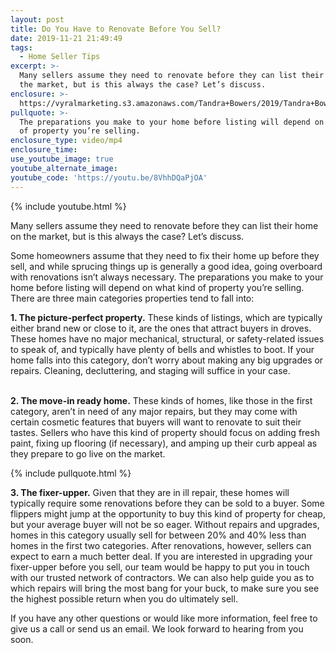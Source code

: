 ```yaml
---
layout: post
title: Do You Have to Renovate Before You Sell?
date: 2019-11-21 21:49:49
tags:
  - Home Seller Tips
excerpt: >-
  Many sellers assume they need to renovate before they can list their home on
  the market, but is this always the case? Let’s discuss.
enclosure: >-
  https://vyralmarketing.s3.amazonaws.com/Tandra+Bowers/2019/Tandra+Bowers+Video+Blog+Should+You+Make+Renovations.mp4
pullquote: >-
  The preparations you make to your home before listing will depend on what kind
  of property you’re selling.
enclosure_type: video/mp4
enclosure_time:
use_youtube_image: true
youtube_alternate_image:
youtube_code: 'https://youtu.be/8VhhDQaPjOA'
---
```


{% include youtube.html %}

Many sellers assume they need to renovate before they can list their home on the market, but is this always the case? Let’s discuss.

Some homeowners assume that they need to fix their home up before they sell, and while sprucing things up is generally a good idea, going overboard with renovations isn’t always necessary. The preparations you make to your home before listing will depend on what kind of property you’re selling. There are three main categories properties tend to fall into:&nbsp;

**1\. The picture-perfect property.** These kinds of listings, which are typically either brand new or close to it, are the ones that attract buyers in droves. These homes have no major mechanical, structural, or safety-related issues to speak of, and typically have plenty of bells and whistles to boot. If your home falls into this category, don’t worry about making any big upgrades or repairs. Cleaning, decluttering, and staging will suffice in your case.&nbsp;

<br>**2\. The move-in ready home.** These kinds of homes, like those in the first category, aren’t in need of any major repairs, but they may come with certain cosmetic features that buyers will want to renovate to suit their tastes. Sellers who have this kind of property should focus on adding fresh paint, fixing up flooring (if necessary), and amping up their curb appeal as they prepare to go live on the market.

{% include pullquote.html %}

**3\. The fixer-upper.** Given that they are in ill repair, these homes will typically require some renovations before they can be sold to a buyer. Some flippers might jump at the opportunity to buy this kind of property for cheap, but your average buyer will not be so eager. Without repairs and upgrades, homes in this category usually sell for between 20% and 40% less than homes in the first two categories. After renovations, however, sellers can expect to earn a much better deal. If you are interested in upgrading your fixer-upper before you sell, our team would be happy to put you in touch with our trusted network of contractors. We can also help guide you as to which repairs will bring the most bang for your buck, to make sure you see the highest possible return when you do ultimately sell.&nbsp;

If you have any other questions or would like more information, feel free to give us a call or send us an email. We look forward to hearing from you soon.